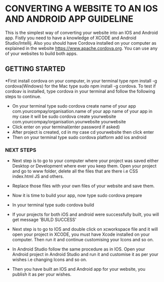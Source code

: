

# CONVERTING A WEBSITE TO AN IOS AND ANDROID APP GUIDELINE

This is the simplest way of converting your website into an IOS and Android app. Fistly you need to have a knowledge of XCODE and Android Studio/Intellij. Also you should have Cordova installed on your computer as explained in the website https://www.apache.cordova.org. You can use any of your websites to build both apps.

## GETTING STARTED

*First install cordova on your computer, in your terminal type npm install -g cordova(Windows) for the Mac type sudo npm install -g cordova. To test if cordoav is installed, type cordova in your terminal and follow the following steps to continue.

* On your terminal type sudo cordova create name of your app com.yourcompay/organisation.name of your app name of your app
in my case it will be sudo cordova create yourwebsite com.yourcompay/organisation.yourwebsite yourwebsite 
* Click enter on your terminal(enter password if asked)
* After project is created, cd <name of your app> in my case cd yourwebsite then click enter
* Then on your terminal type sudo cordova platform add ios android


### NEXT STEPS


* Next step is to go to your computer where your project was saved either Desktop or Development where ever you    keep them. Open your project and go to www folder, delete all the files that are there i.e CSS index.html JS and others.
* Replace those files with your own files of your website and save them.

* Now it is time to build your app, now type sudo cordova prepare
* In your terminal type sudo cordova build
* If your projects for both iOS and android were successfully built, you will get message 'BUILD SUCCESS'

* Next step is to go to IOS and double click on xcworkspace file and it will open your project in XCODE, you must have Xcode installed on your computer. Then run it and continue customising your Icons and so on.

* In Android Studio follow the same procedure as in IOS. Open your Android project in Android Studio and run it and customise it as per your wishes i.e changing Icons and so on.

* Then you have built an IOS and Android app for your website, you publish it as per your wishes.

